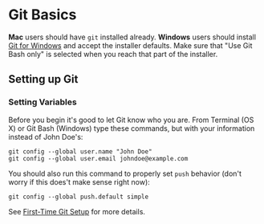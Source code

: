 Git Basics
==========


__Mac__ users should have `git` installed already. __Windows__ users should install [Git for Windows](https://git-scm.com/download/win) and accept the installer defaults. Make sure that "Use Git Bash only" is selected when you reach that part of the installer.


Setting up Git
--------------

### Setting Variables

Before you begin it's good to let Git know who you are.  From Terminal (OS X) or Git Bash (Windows) type these commands, but with your information instead of John Doe's:

    git config --global user.name "John Doe"
    git config --global user.email johndoe@example.com

You should also run this command to properly set `push` behavior (don't worry if this does't make sense right now):

    git config --global push.default simple

See [First-Time Git Setup](https://git-scm.com/book/en/v2/Getting-Started-First-Time-Git-Setup) for more details.
